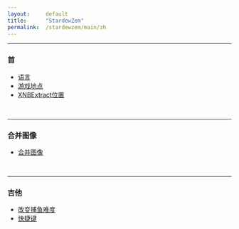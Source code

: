 ```yaml
---
layout:     default
title:      "StardewZem"
permalink:  /stardewzem/main/zh
---
```


---
### **首**

* [语言](/stardewzem/config/language/zh)
* [游戏地点](/stardewzem/config/game_path/zh)
* [XNBExtract位置](/stardewzem/config/xnb_extract_path/zh)

<br/>

---
### **合并图像**

* [合并图像](/stardewzem/image_weaver/image_weaver/zh)

<br/>

---
### **吉他**

* [改变捕鱼难度](/stardewzem/misc/fish_difficulty/zh)
* [快捷键](/stardewzem/misc/shortcuts/zh)

<br/>
